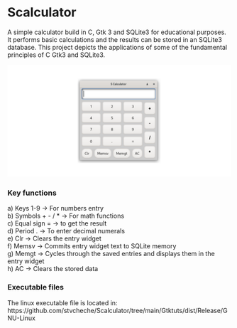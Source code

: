 # Scalculator
A simple calculator build in C, Gtk 3 and SQLite3 for educational purposes. It performs basic calculations and the results can be stored in an SQLite3 database. This project depicts the applications of some of the fundamental principles of C Gtk3 and SQLite3.

![Scalculator image](https://github.com/stvcheche/Scalculator/blob/main/Scalculator.png)

<h3>Key functions</h3>
a) Keys 1-9 -> For numbers entry <br>
b) Symbols + - / * -> For math functions <br>
c) Equal sign = -> to get the result <br>
d) Period . -> To enter decimal numerals <br>
e) Clr -> Clears the entry widget <br>
f) Memsv -> Commits entry widget text to SQLite memory <br>
g) Memgt -> Cycles through the saved entries and displays them in the entry widget <br>
h) AC -> Clears the stored data <br>

<h3>Executable files</h3>
The linux executable file is located in: https://github.com/stvcheche/Scalculator/tree/main/Gtktuts/dist/Release/GNU-Linux
